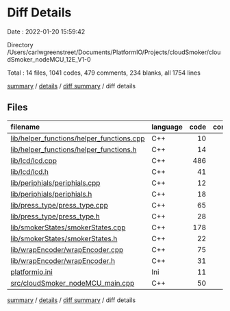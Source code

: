 # Diff Details

Date : 2022-01-20 15:59:42

Directory /Users/carlwgreenstreet/Documents/PlatformIO/Projects/cloudSmoker/cloudSmoker_nodeMCU_12E_V1-0

Total : 14 files,  1041 codes, 479 comments, 234 blanks, all 1754 lines

[summary](results.md) / [details](details.md) / [diff summary](diff.md) / diff details

## Files
| filename | language | code | comment | blank | total |
| :--- | :--- | ---: | ---: | ---: | ---: |
| [lib/helper_functions/helper_functions.cpp](/lib/helper_functions/helper_functions.cpp) | C++ | 10 | 14 | 6 | 30 |
| [lib/helper_functions/helper_functions.h](/lib/helper_functions/helper_functions.h) | C++ | 14 | 10 | 6 | 30 |
| [lib/lcd/lcd.cpp](/lib/lcd/lcd.cpp) | C++ | 486 | 102 | 55 | 643 |
| [lib/lcd/lcd.h](/lib/lcd/lcd.h) | C++ | 41 | 27 | 19 | 87 |
| [lib/periphials/periphials.cpp](/lib/periphials/periphials.cpp) | C++ | 12 | 17 | 5 | 34 |
| [lib/periphials/periphials.h](/lib/periphials/periphials.h) | C++ | 18 | 16 | 9 | 43 |
| [lib/press_type/press_type.cpp](/lib/press_type/press_type.cpp) | C++ | 65 | 27 | 15 | 107 |
| [lib/press_type/press_type.h](/lib/press_type/press_type.h) | C++ | 28 | 23 | 13 | 64 |
| [lib/smokerStates/smokerStates.cpp](/lib/smokerStates/smokerStates.cpp) | C++ | 178 | 66 | 44 | 288 |
| [lib/smokerStates/smokerStates.h](/lib/smokerStates/smokerStates.h) | C++ | 22 | 15 | 8 | 45 |
| [lib/wrapEncoder/wrapEncoder.cpp](/lib/wrapEncoder/wrapEncoder.cpp) | C++ | 75 | 16 | 13 | 104 |
| [lib/wrapEncoder/wrapEncoder.h](/lib/wrapEncoder/wrapEncoder.h) | C++ | 31 | 22 | 13 | 66 |
| [platformio.ini](/platformio.ini) | Ini | 11 | 13 | 3 | 27 |
| [src/cloudSmoker_nodeMCU_main.cpp](/src/cloudSmoker_nodeMCU_main.cpp) | C++ | 50 | 111 | 25 | 186 |

[summary](results.md) / [details](details.md) / [diff summary](diff.md) / diff details